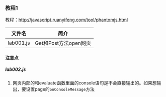 ### 教程1
教程：http://javascript.ruanyifeng.com/tool/phantomjs.html

|文件名|简介|
|---|---|
|lab001.js|Get和Post方法open网页|

#### 注意点
##### lab002.js
1. 网页内部的和evaluate函数里面的console语句是不会直接输出的。如果想输出，要设置page的`onConsoleMessage`方法